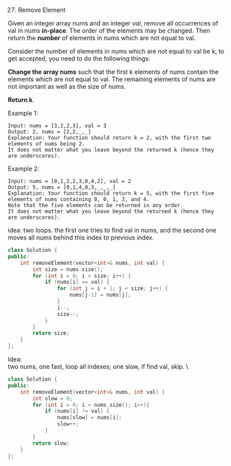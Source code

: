 27. Remove Element

Given an integer array nums and an integer $val$, remove all occurrences of val in nums **in-place**. The order of the elements may be changed. Then return the **number** of elements in nums which are not equal to val.

Consider the number of elements in nums which are not equal to val be k, to get accepted, you need to do the following things:

**Change the array nums** such that the first k elements of nums contain the elements which are not equal to val. The remaining elements of nums are not important as well as the size of nums.

**Return k**.

Example 1:
```
Input: nums = [3,2,2,3], val = 3
Output: 2, nums = [2,2,_,_]
Explanation: Your function should return k = 2, with the first two elements of nums being 2.
It does not matter what you leave beyond the returned k (hence they are underscores).
```

Example 2:
```
Input: nums = [0,1,2,2,3,0,4,2], val = 2
Output: 5, nums = [0,1,4,0,3,_,_,_]
Explanation: Your function should return k = 5, with the first five elements of nums containing 0, 0, 1, 3, and 4.
Note that the five elements can be returned in any order.
It does not matter what you leave beyond the returned k (hence they are underscores).
```

idea:
two loops. the first one tries to find val in nums, and the second one moves all nums behind this index to previous index.

```c++
class Solution {
public:
    int removeElement(vector<int>& nums, int val) {
        int size = nums.size();
        for (int i = 0; i < size; i++) {
            if (nums[i] == val) {
                for (int j = i + 1; j < size; j++) {
                    nums[j-1] = nums[j];
                }
                i--;
                size--;
            }
        }
        return size;
    }
};
```

Idea:\
two nums, one fast, loop all indexes; one slow, if find val, skip. \
```cpp
class Solution {
public:
    int removeElement(vector<int>& nums, int val) {
        int slow = 0;
        for (int i = 0; i < nums.size(); i++){
            if (nums[i] != val) {
                nums[slow] = nums[i];
                slow++;
            }
        }
        return slow;
    }
};
```
